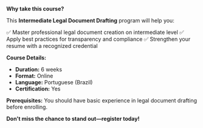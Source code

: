 **Why take this course?**

This **Intermediate Legal Document Drafting** program will help you:

✅ Master professional legal document creation on intermediate level
✅ Apply best practices for transparency and compliance
✅ Strengthen your resume with a recognized credential

**Course Details:**
- **Duration:** 6 weeks
- **Format:** Online
- **Language:** Portuguese (Brazil)
- **Certification:** Yes

**Prerequisites:**
You should have basic experience in legal document drafting before enrolling.

**Don't miss the chance to stand out—register today!**